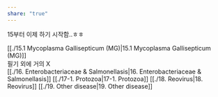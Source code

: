 ```yaml
---
share: "true"
---
```


15부터 이제 하기 시작함..ㅎㅎ
<br>

[[./15.1 Mycoplasma Gallisepticum (MG)|15.1 Mycoplasma Gallisepticum (MG)]]
<br>
필기 외에 거의 X<br>
[[./16. Enterobacteriaceae & Salmonellasis|16. Enterobacteriaceae & Salmonellasis]]
[[./17-1. Protozoa|17-1. Protozoa]]
[[./18. Reovirus|18. Reovirus]]
[[./19. Other disease|19. Other disease]]
